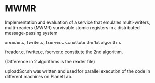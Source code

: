 MWMR
====

Implementation and evaluation of a service that emulates multi-writers, multi-readers (MWMR) survivable atomic registers in a distributed message-passing system

sreader.c, fwriter.c, fserver.c constitute the 1st algorithm.

freader.c, fwriter.c, fserver.c constitute the 2nd algorithm.

(Difference in 2 algorithms is the reader file)

uploadScr.sh was written and used for parallel execution of the code in different machines on PlanetLab.